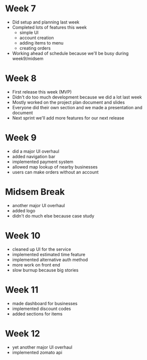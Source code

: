 # Week 7
* Did setup and planning last week
* Completed lots of features this week
    * simple UI
    * account creation
    * adding items to menu
    * creating orders
* Working ahead of schedule because we'll be busy during week9/midsem

# Week 8
* First release this week (MVP)
* Didn't do too much development because we did a lot last week
* Mostly worked on the project plan document and slides
* Everyone did their own section and we made a presentation and document
* Next sprint we'll add more features for our next release

# Week 9
* did a major UI overhaul
* added navigation bar
* implemented payment system
* allowed map lookup of nearby businesses
* users can make orders without an account

# Midsem Break
* another major UI overhaul
* added logo
* didn't do much else because case study

# Week 10
* cleaned up UI for the service
* implemented estimated time feature
* implemented alternative auth method
* more work on front end
* slow burnup because big stories

# Week 11
* made dashboard for businesses
* implemented discount codes
* added sections for items

# Week 12
* yet another major UI overhaul
* implemented zomato api
